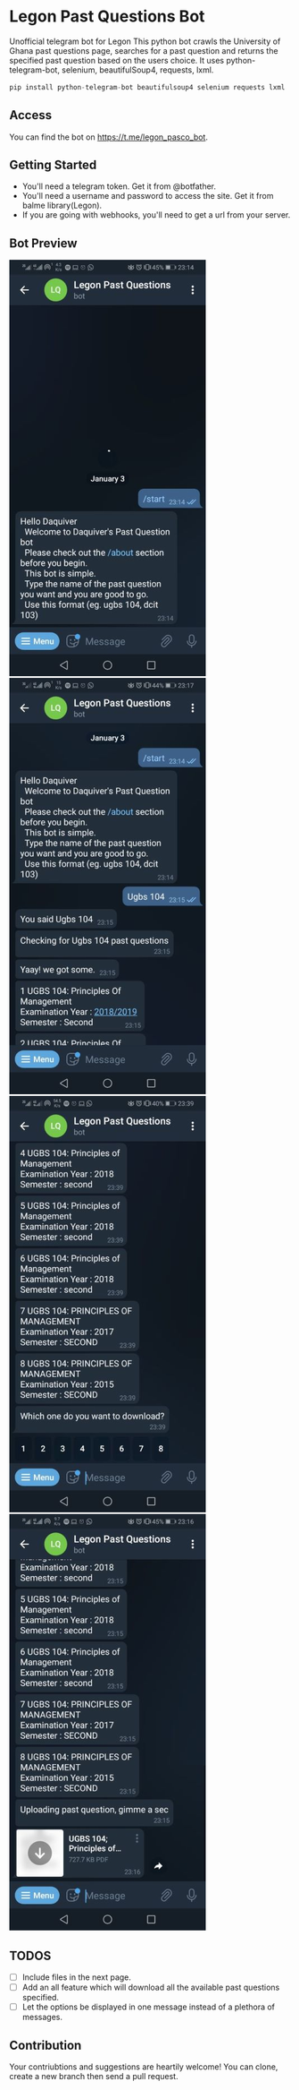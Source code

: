 # Legon Past Questions Bot

Unofficial telegram bot for Legon
This python bot crawls the University of Ghana past questions page, searches for a past question and returns the specified past question based on the users choice. It uses python-telegram-bot, selenium, beautifulSoup4, requests, lxml.
```python
pip install python-telegram-bot beautifulsoup4 selenium requests lxml
```

## Access 

You can find the bot on https://t.me/legon_pasco_bot.

## Getting Started

* You'll need a telegram token. Get it from @botfather.
* You'll need a username and password to access the site. Get it from balme library(Legon).
* If you are going with webhooks, you'll need to get a url from your server.

## Bot Preview
![image1](images/1.jpg)
![image2](images/2.jpg)
![image3](images/3.jpg)
![image4](images/4.jpg)

## TODOS

- [ ] Include files in the next page.
- [ ] Add an all feature which will download all the available past questions specified.
- [ ] Let the options be displayed in one message instead of a plethora of messages.

## Contribution
Your contriubtions and suggestions are heartily welcome!
You can clone, create a new branch then send a pull request. 